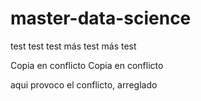 # master-data-science


test test test
más test más test

Copia en conflicto
Copia en conflicto

aqui provoco el conflicto, arreglado
